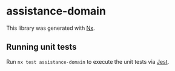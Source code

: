 # assistance-domain

This library was generated with [Nx](https://nx.dev).

## Running unit tests

Run `nx test assistance-domain` to execute the unit tests via [Jest](https://jestjs.io).

